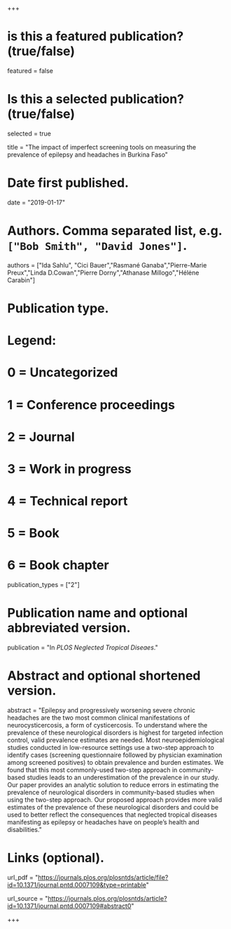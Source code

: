 +++
# is this a featured publication? (true/false)
featured = false
# Is this a selected publication? (true/false)
selected = true


title = "The impact of imperfect screening tools on measuring the prevalence of epilepsy and headaches in Burkina Faso"

# Date first published.
date = "2019-01-17"

# Authors. Comma separated list, e.g. `["Bob Smith", "David Jones"]`.
authors = ["Ida Sahlu", "Cici Bauer","Rasmané Ganaba","Pierre-Marie Preux","Linda D.Cowan","Pierre Dorny","Athanase Millogo","Hélėne Carabin"]

# Publication type.
# Legend:
# 0 = Uncategorized
# 1 = Conference proceedings
# 2 = Journal
# 3 = Work in progress
# 4 = Technical report
# 5 = Book
# 6 = Book chapter
publication_types = ["2"]

# Publication name and optional abbreviated version.
publication = "In *PLOS Neglected Tropical Diseaes*."

# Abstract and optional shortened version.
abstract = "Epilepsy and progressively worsening severe chronic headaches are the two most common
clinical manifestations of neurocysticercosis, a form of cysticercosis. To understand where
the prevalence of these neurological disorders is highest for targeted infection control,
valid prevalence estimates are needed. Most neuroepidemiological studies conducted in
low-resource settings use a two-step approach to identify cases (screening questionnaire
followed by physician examination among screened positives) to obtain prevalence and
burden estimates. We found that this most commonly-used two-step approach in community-based studies leads to an underestimation of the prevalence in our study. Our
paper provides an analytic solution to reduce errors in estimating the prevalence of neurological disorders in community-based studies when using the two-step approach. Our
proposed approach provides more valid estimates of the prevalence of these neurological
disorders and could be used to better reflect the consequences that neglected tropical diseases manifesting as epilepsy or headaches have on people’s health and disabilities."

# Links (optional).
url_pdf = "https://journals.plos.org/plosntds/article/file?id=10.1371/journal.pntd.0007109&type=printable"

url_source = "https://journals.plos.org/plosntds/article?id=10.1371/journal.pntd.0007109#abstract0"


+++

